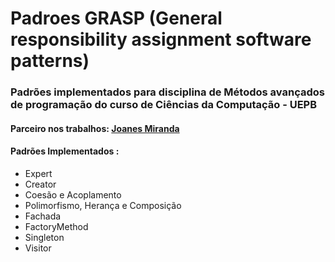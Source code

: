 # Padroes GRASP (General responsibility assignment software patterns)

### Padrões implementados para disciplina de Métodos avançados de programação do curso de Ciências da Computação - UEPB

#### Parceiro nos trabalhos: <a href=https://github.com/JoanesMiranda>Joanes Miranda</a>

#### Padrões Implementados :
- Expert
- Creator
- Coesão e Acoplamento
- Polimorfismo, Herança e Composição
- Fachada
- FactoryMethod
- Singleton
- Visitor
